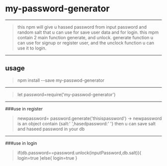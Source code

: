 # my-password-generator

----


> this npm will give u hassed password from input password and random salt that u can use for save user data and for login. this mpm contain 2 main function generate, and unlock.  generate function u can use for signup or register user, and the unclock function u can use it to login.

----
## usage
> npm install --save my-passwod-generator

----
>let password=require('my-passwod-generator')

----
###use in register
>newpassword= password.generate('thisispassword') -> newpassword is an object contain {salt:' ',hasedpassword:' '} then u can save salt and haseed password in your db

----
###use in login
>if(db.password==password.unlock(inputPassword,db.salt)){
  login=true
}else{
login=true
}
